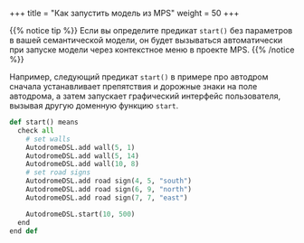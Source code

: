 +++
title = "Как запустить модель из MPS"
weight = 50
+++

{{% notice tip %}}
Если вы определите предикат `start()` без параметров в вашей семантической модели, он будет вызываться автоматически при запуске модели через контекстное меню в проекте MPS.
{{% /notice %}}

Например, следующий предикат `start()` в примере про автодром сначала устанавливает препятствия и дорожные знаки на поле автодрома, а затем запускает графический интерфейс пользователя, вызывая другую доменную функцию `start`.

```python
def start() means
  check all
    # set walls
    AutodromeDSL.add wall(5, 1)
    AutodromeDSL.add wall(5, 14)
    AutodromeDSL.add wall(10, 8)
    # set road signs
    AutodromeDSL.add road sign(4, 5, "south")
    AutodromeDSL.add road sign(6, 9, "north")
    AutodromeDSL.add road sign(7, 7, "east")

    AutodromeDSL.start(10, 500)
  end
end def
```
